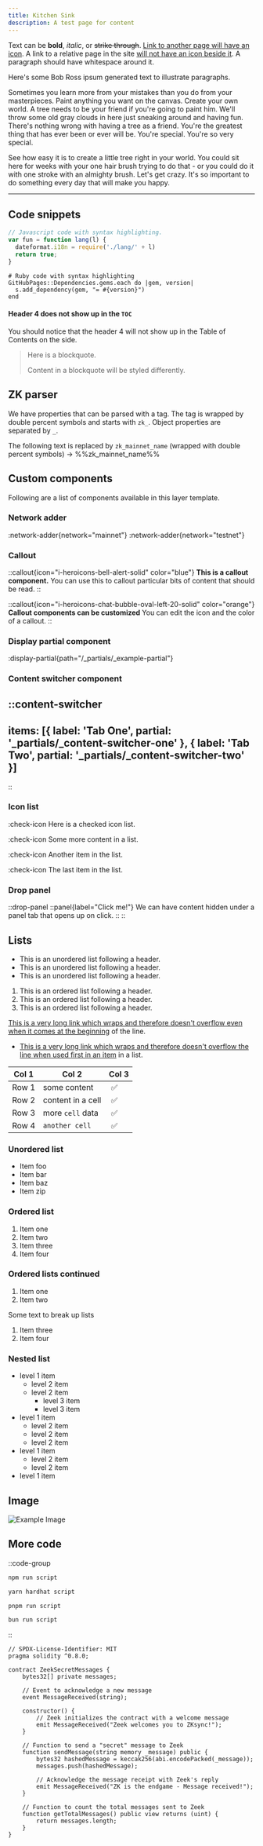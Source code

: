```yaml
---
title: Kitchen Sink
description: A test page for content
---
```


Text can be **bold**, _italic_, or ~~strike through~~. [Link to another page will have an icon](https://matter-labs.io).
A link to a relative page in the site [will not have an icon beside it](/about-us).
A paragraph should have whitespace around it.

Here's some Bob Ross ipsum generated text to illustrate paragraphs.

Sometimes you learn more from your mistakes than you do from your masterpieces.
Paint anything you want on the canvas.
Create your own world. A tree needs to be your friend if you're going to paint him.
We'll throw some old gray clouds in here just sneaking around and having fun.
There's nothing wrong with having a tree as a friend.
You're the greatest thing that has ever been or ever will be.
You're special. You're so very special.

See how easy it is to create a little tree right in your world.
You could sit here for weeks with your one hair brush trying to do that - or you could do it with one stroke with an almighty brush.
Let's get crazy. It's so important to do something every day that will make you happy.

---
## Code snippets

```js
// Javascript code with syntax highlighting.
var fun = function lang(l) {
  dateformat.i18n = require('./lang/' + l)
  return true;
}
```

```solidity [solidity-example.sol]
# Ruby code with syntax highlighting
GitHubPages::Dependencies.gems.each do |gem, version|
  s.add_dependency(gem, "= #{version}")
end
```

#### Header 4 does not show up in the `TOC`

You should notice that the header 4 will not show up in the
Table of Contents on the side.

> Here is a blockquote.
>
> Content in a blockquote will be styled differently.

## ZK parser

We have properties that can be parsed with a tag.
The tag is wrapped by double percent symbols and starts with `zk_`.
Object properties are separated by `_`.

The following text is replaced by `zk_mainnet_name` (wrapped with double percent symbols) -> %%zk_mainnet_name%%

## Custom components

Following are a list of components available in this layer template.

### Network adder

:network-adder{network="mainnet"}  :network-adder{network="testnet"}

### Callout

::callout{icon="i-heroicons-bell-alert-solid" color="blue"}
**This is a callout component.**
You can use this to callout particular bits of content that should be read.
::

::callout{icon="i-heroicons-chat-bubble-oval-left-20-solid" color="orange"}
**Callout components can be customized**
You can edit the icon and the color of a callout.
::

### Display partial component

:display-partial{path="/_partials/_example-partial"}

### Content switcher component

::content-switcher
---
items: [{
  label: 'Tab One',
  partial: '_partials/_content-switcher-one'
}, {
  label: 'Tab Two',
  partial: '_partials/_content-switcher-two'
}]
---
::

### Icon list

:check-icon Here is a checked icon list.

:check-icon Some more content in a list.

:check-icon Another item in the list.

:check-icon The last item in the list.

### Drop panel

::drop-panel
  ::panel{label="Click me!"}
    We can have content hidden under a panel tab that opens up on click.
  ::
::

## Lists

- This is an unordered list following a header.
- This is an unordered list following a header.
- This is an unordered list following a header.

1. This is an ordered list following a header.
1. This is an ordered list following a header.
1. This is an ordered list following a header.

[This is a very long link which wraps and therefore doesn't overflow
even when it comes at the beginning](.) of the line.

- [This is a very long link which wraps and therefore doesn't overflow the line
  when used first in an item](.) in a list.

| Col 1                | Col 2             | Col 3 |
|----------------------|-------------------|-------|
| Row 1                | some content      |  ✅   |
| Row 2                | content in a cell |  ✅   |
| Row 3                | more `cell` data  |  ✅   |
| Row 4                | `another cell`    |  ✅   |

### Unordered list

- Item foo
- Item bar
- Item baz
- Item zip

### Ordered list

1. Item one
1. Item two
1. Item three
1. Item four

### Ordered lists continued

1. Item one
1. Item two

Some text to break up lists

1. Item three
1. Item four

### Nested list

- level 1 item
  - level 2 item
  - level 2 item
    - level 3 item
    - level 3 item
- level 1 item
  - level 2 item
  - level 2 item
  - level 2 item
- level 1 item
  - level 2 item
  - level 2 item
- level 1 item

## Image

![Example Image](/images/atlas-erc20-interact.png)

## More code

::code-group

```bash [npm]
npm run script
```

```bash [yarn]
yarn hardhat script
```

```bash [pnpm]
pnpm run script
```

```bash [bun]
bun run script
```

::

```solidity [ZeekSecretMessage.sol]
// SPDX-License-Identifier: MIT
pragma solidity ^0.8.0;

contract ZeekSecretMessages {
    bytes32[] private messages;

    // Event to acknowledge a new message
    event MessageReceived(string);

    constructor() {
        // Zeek initializes the contract with a welcome message
        emit MessageReceived("Zeek welcomes you to ZKsync!");
    }

    // Function to send a "secret" message to Zeek
    function sendMessage(string memory _message) public {
        bytes32 hashedMessage = keccak256(abi.encodePacked(_message));
        messages.push(hashedMessage);

        // Acknowledge the message receipt with Zeek's reply
        emit MessageReceived("ZK is the endgame - Message received!");
    }

    // Function to count the total messages sent to Zeek
    function getTotalMessages() public view returns (uint) {
        return messages.length;
    }
}
```
